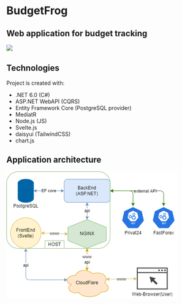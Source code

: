 # BudgetFrog
##  Web application for budget tracking
![](https://github.com/MeinLiX/BudgetFrog/blob/master/Resources/DEMO.gif)

## Technologies
Project is created with:
- .NET 6.0 (C#)
- ASP.NET WebAPI (CQRS)
- Entity Framework Core (PostgreSQL provider)
- MediatR
- Node.js (JS)
- Svelte.js
- daisyui (TailwindCSS)
- chart.js

## Application architecture
![](https://github.com/MeinLiX/BudgetFrog/blob/master/Resources/ArchitectureApp.png)
